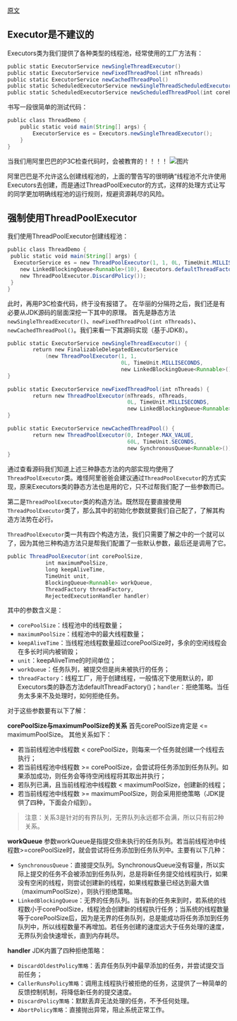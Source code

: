 [原文](https://blog.csdn.net/dabusiGin/article/details/105327873/)
## Executor是不建议的
Executors类为我们提供了各种类型的线程池，经常使用的工厂方法有：
```java
public static ExecutorService newSingleThreadExecutor()
public static ExecutorService newFixedThreadPool(int nThreads)
public static ExecutorService newCachedThreadPool()
public static ScheduledExecutorService newSingleThreadScheduledExecutor()
public static ScheduledExecutorService newScheduledThreadPool(int corePoolSize)
```

书写一段很简单的测试代码：
```java
public class ThreadDemo {
	public static void main(String[] args) {
		ExecutorService es = Executors.newSingleThreadExecutor(); 
	}
}
```

当我们用阿里巴巴的P3C检查代码时，会被教育的！！！！
![图片](https://mmbiz.qpic.cn/mmbiz_png/A0bYOQcma0PGgLpviaZ3JSMwUWoVZoYKBhmwf8yibojdFDB9Zmh2PTABwTtf15VFIH1m5s2oSxMvpKKqiaibhEsVbw/640?wx_fmt=png&wxfrom=5&wx_lazy=1&wx_co=1)

阿里巴巴是不允许这么创建线程池的，上面的警告写的很明确“线程池不允许使用Executors去创建，而是通过ThreadPoolExecutor的方式，这样的处理方式让写的同学更加明确线程池的运行规则，规避资源耗尽的风险。

## 强制使用ThreadPoolExecutor
我们使用ThreadPoolExecutor创建线程池：
```java
public class ThreadDemo {  
 public static void main(String[] args) {  
  ExecutorService es = new ThreadPoolExecutor(1, 1, 0L, TimeUnit.MILLISECONDS,  
    new LinkedBlockingQueue<Runnable>(10), Executors.defaultThreadFactory(),  
    new ThreadPoolExecutor.DiscardPolicy());  
 }  
}
```

此时，再用P3C检查代码，终于没有报错了。
在华丽的分隔符之后，我们还是有必要从JDK源码的层面深挖一下其中的原理。
首先是静态方法`newSingleThreadExecutor()`、`newFixedThreadPool(int nThreads)`、`newCachedThreadPool()`。我们来看一下其源码实现（基于JDK8）。
```java
public static ExecutorService newSingleThreadExecutor() {  
        return new FinalizableDelegatedExecutorService  
            (new ThreadPoolExecutor(1, 1,  
                                    0L, TimeUnit.MILLISECONDS,  
                                    new LinkedBlockingQueue<Runnable>()));  
}  
  
public static ExecutorService newFixedThreadPool(int nThreads) {  
        return new ThreadPoolExecutor(nThreads, nThreads,  
                                      0L, TimeUnit.MILLISECONDS,  
                                      new LinkedBlockingQueue<Runnable>());  
}  
  
public static ExecutorService newCachedThreadPool() {  
        return new ThreadPoolExecutor(0, Integer.MAX_VALUE,  
                                      60L, TimeUnit.SECONDS,  
                                      new SynchronousQueue<Runnable>());  
}
```
通过查看源码我们知道上述三种静态方法的内部实现均使用了`ThreadPoolExecutor`类。难怪阿里爸爸会建议通过`ThreadPoolExecutor`的方式实现，原来Executors类的静态方法也是用的它，只不过帮我们配了一些参数而已。

第二是`ThreadPoolExecutor`类的构造方法。既然现在要直接使用`ThreadPoolExecutor`类了，那么其中的初始化参数就要我们自己配了，了解其构造方法势在必行。

`ThreadPoolExecutor`类一共有四个构造方法，我们只需要了解之中的一个就可以了，因为其他三种构造方法只是帮我们配置了一些默认参数，最后还是调用了它。
```java
public ThreadPoolExecutor(int corePoolSize,  
            int maximumPoolSize,  
            long keepAliveTime,  
            TimeUnit unit,  
            BlockingQueue<Runnable> workQueue,  
            ThreadFactory threadFactory,  
            RejectedExecutionHandler handler)
```

其中的参数含义是：
-   `corePoolSize`：线程池中的线程数量；
-   `maximumPoolSize`：线程池中的最大线程数量；
-   `keepAliveTime`：当线程池线程数量超过corePoolSize时，多余的空闲线程会在多长时间内被销毁；
-   `unit`：keepAliveTime的时间单位；
-   `workQueue`：任务队列，被提交但是尚未被执行的任务；
-   `threadFactory`：线程工厂，用于创建线程，一般情况下使用默认的，即Executors类的静态方法defaultThreadFactory()；`handler`：拒绝策略。当任务太多来不及处理时，如何拒绝任务。

对于这些参数要有以下了解：

**corePoolSize与maximumPoolSize的关系**
首先corePoolSize肯定是 <= maximumPoolSize。
其他关系如下：
-   若当前线程池中线程数 < corePoolSize，则每来一个任务就创建一个线程去执行；
-   若当前线程池中线程数 >= corePoolSize，会尝试将任务添加到任务队列。如果添加成功，则任务会等待空闲线程将其取出并执行；
-   若队列已满，且当前线程池中线程数 < maximumPoolSize，创建新的线程；
-   若当前线程池中线程数 >= maximumPoolSize，则会采用拒绝策略（JDK提供了四种，下面会介绍到）。
> 注意：关系3是针对的有界队列，无界队列永远都不会满，所以只有前2种关系。

**workQueue**
参数workQueue是指提交但未执行的任务队列。若当前线程池中线程数>=corePoolSize时，就会尝试将任务添加到任务队列中。主要有以下几种：
-   `SynchronousQueue`：直接提交队列。SynchronousQueue没有容量，所以实际上提交的任务不会被添加到任务队列，总是将新任务提交给线程执行，如果没有空闲的线程，则尝试创建新的线程，如果线程数量已经达到最大值（maximumPoolSize），则执行拒绝策略。
-   `LinkedBlockingQueue`：无界的任务队列。当有新的任务来到时，若系统的线程数小于corePoolSize，线程池会创建新的线程执行任务；当系统的线程数量等于corePoolSize后，因为是无界的任务队列，总是能成功将任务添加到任务队列中，所以线程数量不再增加。若任务创建的速度远大于任务处理的速度，无界队列会快速增长，直到内存耗尽。

**handler**
JDK内置了四种拒绝策略：
-   `DiscardOldestPolicy策略`：丢弃任务队列中最早添加的任务，并尝试提交当前任务；
-   `CallerRunsPolicy策略`：调用主线程执行被拒绝的任务，这提供了一种简单的反馈控制机制，将降低新任务的提交速度。
-   `DiscardPolicy策略`：默默丢弃无法处理的任务，不予任何处理。
-   `AbortPolicy策略`：直接抛出异常，阻止系统正常工作。